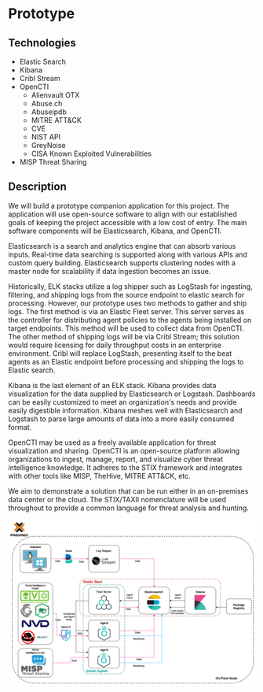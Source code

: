 # Prototype

## Technologies
- Elastic Search
- Kibana
- Cribl Stream
- OpenCTI
  - Alienvault OTX
  - Abuse.ch
  - Abuseipdb
  - MITRE ATT&CK
  - CVE
  - NIST API
  - GreyNoise
  - CISA Known Exploited Vulnerabilities 
- MISP Threat Sharing

## Description

We will build a prototype companion application for this project. The application will use open-source software to align with our established goals of keeping the project accessible with a low cost of entry. The main software components will be Elasticsearch, Kibana, and OpenCTI.

Elasticsearch is a search and analytics engine that can absorb various inputs. Real-time data searching is supported along with various APIs and custom query building. Elasticsearch supports clustering nodes with a master node for scalability if data ingestion becomes an issue. 

Historically, ELK stacks utilize a log shipper such as LogStash for ingesting, filtering, and shipping logs from the source endpoint to elastic search for processing. However, our prototype uses two methods to gather and ship logs. The first method is via an Elastic Fleet server. This server serves as the controller for distributing agent policies to the agents being installed on target endpoints. This method will be used to collect data from OpenCTI. The other method of shipping logs will be via Cribl Stream; this solution would require licensing for daily throughput costs in an enterprise environment. Cribl will replace LogStash, presenting itself to the beat agents as an Elastic endpoint before processing and shipping the logs to Elastic search.

Kibana is the last element of an ELK stack. Kibana provides data visualization for the data supplied by Elasticsearch or Logstash. Dashboards can be easily customized to meet an organization's needs and provide easily digestible information. Kibana meshes well with Elasticsearch and Logstash to parse large amounts of data into a more easily consumed format.

OpenCTI may be used as a freely available application for threat visualization and sharing. OpenCTI is an open-source platform allowing organizations to ingest, manage, report, and visualize cyber threat intelligence knowledge. It adheres to the STIX framework and integrates with other tools like MISP, TheHive, MITRE ATT&CK, etc.

We aim to demonstrate a solution that can be run either in an on-premises data center or the cloud. The STIX/TAXII nomenclature will be used throughout to provide a common language for threat analysis and hunting.

<div class="align-center">
	<img src="https://github.com/24SP-UNO-Capstone/Milestone1/blob/main/images/CTI-Stack-V1.2.png" alt="what am I doing here?">
<div>